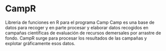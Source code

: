 # CampR
Libreria de funciones en R para el programa Camp
Camp es una base de datos para recoger y en parte procesar y elaborar datos recogidos en campañas científicas de evaluación de recursos demersales por arrastre de fondo. CampR surge para procesar los resultados de las campañas y explotar gráficamente esos datos.
